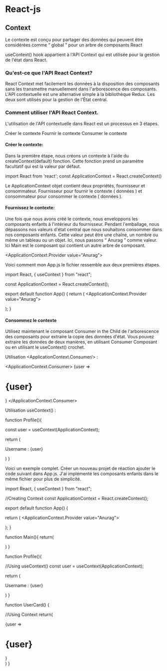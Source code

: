 # React-js

## Context

Le contexte est conçu pour partager des données qui peuvent être considérées comme “ global ” pour un arbre de composants React

useContext() hook appartient à l'API Context qui est utilisée pour la gestion de l'état dans React.

### Qu'est-ce que l'API React Context?

React Context met facilement les données à la disposition des composants sans les transmettre manuellement dans l'arborescence des composants. L'API contextuelle est une alternative simple à la bibliothèque Redux. Les deux sont utilisés pour la gestion de l'État central.

### Comment utiliser l'API React Context.

L'utilisation de l'API contextuelle dans React est un processus en 3 étapes.

Créer le contexte
Fournir le contexte
Consumer le contexte

#### Créer le contexte:

Dans la première étape, nous créons un contexte à l'aide du createContext(default) fonction. Cette fonction prend un paramètre facultatif qui est la valeur par défaut.

import React from 'react';
const ApplicationContext = React.createContext()

Le ApplicationContext objet contient deux propriétés, fournisseur et consommateur. Fournisseur pour fournir le contexte ( données ) et consommateur pour consommer le contexte ( données ).

#### Fournissez le contexte:

Une fois que nous avons créé le contexte, nous enveloppons les composants enfants à l'intérieur du fournisseur. Pendant l'emballage, nous dépassons nos valeurs d'état central que nous souhaitons consommer dans nos composants enfants. Cette valeur peut être une chaîne, un nombre ou même un tableau ou un objet. Ici, nous passons “ Anurag ” comme valeur. Ici Main est le composant qui contient un autre arbre de composant.

<ApplicationContext.Provider value="Anurag">

<Main/>
</ApplicationContext.Provider>

Voici comment mon App.js le fichier ressemble aux deux premières étapes.

import React, { useContext } from "react";

const ApplicationContext = React.createContext();

export default function App() {
return (
<ApplicationContext.Provider value="Anurag">

<Main />
</ApplicationContext.Provider>
);
}

#### Consommez le contexte

Utilisez maintenant le composant Consumer in the Child de l'arborescence des composants pour extraire la copie des données d'état. Vous pouvez extraire les données de deux manières, en utilisant Consumer Composant ou en utilisant le useContext() crochet.

Utilisation <ApplicationContext.Consumer/> :

<ApplicationContext.Consumer>
{user =><h1>{user}</h1>}
</ApplicationContext.Consumer>

Utilisation useContext() :

function Profile(){

const user = useContext(ApplicationContext);

return (

<div>
<p>Username : {user}</p>
<UserCard />
</div>
)
}

Voici un exemple complet. Créer un nouveau projet de réaction ajouter le code suivant dans App.js. J'ai implémenté les composants enfants dans le même fichier pour plus de simplicité.

import React, { useContext } from "react";

//Creating Context
const ApplicationContext = React.createContext();

export default function App() {

return (
<ApplicationContext.Provider value="Anurag">

<Main />
</ApplicationContext.Provider>
);
}

function Main(){
return(

<div>
<Profile/>
</div>
)
}

function Profile(){

//Using useContext()
const user = useContext(ApplicationContext);

return (

<div>
<p>Username : {user}</p>
<UserCard />
</div>
)
}

function UserCard() {

//Using Context
return(

<div>
<ApplicationContext.Consumer>
{user =><h1>{user}</h1>}
</ApplicationContext.Consumer>
</div>
)
}

